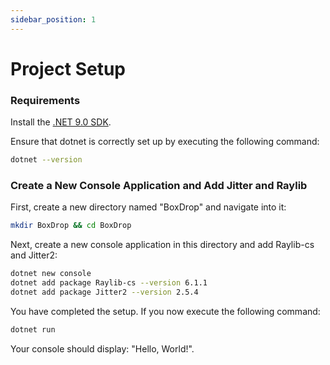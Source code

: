 ```yaml
---
sidebar_position: 1
---
```


# Project Setup

### Requirements

Install the [.NET 9.0 SDK](https://dotnet.microsoft.com/download/dotnet/9.0).

Ensure that dotnet is correctly set up by executing the following command:

```sh
dotnet --version
```

### Create a New Console Application and Add Jitter and Raylib

First, create a new directory named "BoxDrop" and navigate into it:

```sh
mkdir BoxDrop && cd BoxDrop
```

Next, create a new console application in this directory and add Raylib-cs and Jitter2:

```sh
dotnet new console
dotnet add package Raylib-cs --version 6.1.1
dotnet add package Jitter2 --version 2.5.4
```

You have completed the setup. If you now execute the following command:

```sh
dotnet run
```

Your console should display: "Hello, World!".
